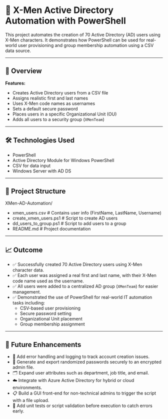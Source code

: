 # 🧬 X-Men Active Directory Automation with PowerShell

This project automates the creation of 70 Active Directory (AD) users using X-Men characters. It demonstrates how PowerShell can be used for real-world user provisioning and group membership automation using a CSV data source.

---

## 📄 Overview

**Features:**
- Creates Active Directory users from a CSV file
- Assigns realistic first and last names
- Uses X-Men code names as usernames
- Sets a default secure password
- Places users in a specific Organizational Unit (OU)
- Adds all users to a security group (`XMenTeam`)

---

## 🛠️ Technologies Used

- PowerShell
- Active Directory Module for Windows PowerShell
- CSV for data input
- Windows Server with AD DS

---

## 📁 Project Structure
XMen-AD-Automation/

- xmen_users.csv # Contains user info (FirstName, LastName, Username)
- create_xmen_users.ps1 # Script to create AD users
- dd_users_to_group.ps1 # Script to add users to a group
- README.md # Project documentation

---
## 📈 Outcome

- ✅ Successfully created 70 Active Directory users using X-Men character data.
- ✅ Each user was assigned a real first and last name, with their X-Men code name used as the username.
- ✅ All users were added to a centralized AD group (`XMenTeam`) for easier management.
- ✅ Demonstrated the use of PowerShell for real-world IT automation tasks including:
  - CSV-based user provisioning
  - Secure password setting
  - Organizational Unit placement
  - Group membership assignment

---

## 🚀 Future Enhancements

- 🔐 Add error handling and logging to track account creation issues.
- 🔑 Generate and export randomized passwords securely to an encrypted admin file.
- 🗂️ Expand user attributes such as department, job title, and email.
- ☁️ Integrate with Azure Active Directory for hybrid or cloud environments.
- 📋 Build a GUI front-end for non-technical admins to trigger the script with a file upload.
- 🧪 Add unit tests or script validation before execution to catch errors early.

